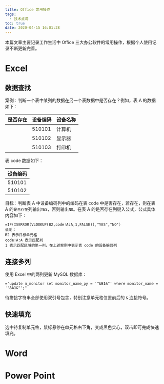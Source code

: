```yaml
---
title: Office 常用操作
tags:
  - 技术点滴
toc: true
date: 2020-04-15 16:01:28
---
```

本篇文章主要记录工作生活中 Office 三大办公软件的常用操作，根据个人使用记录不断更新完善。
<!--more-->
# Excel
## 数据查找
案例：判断一个表中某列的数据在另一个表数据中是否存在？例如，表 A 的数据如下：

| 是否存在 | 设备编码 | 设备名称 |
| :------- | -------- | -------- |
|          | 510101   | 计算机   |
|          | 510102   | 显示器   |
|          | 510103   | 打印机   |

表 code 数据如下：

| 设备编码 |
| :------- |
| 510101   |
| 510102   |

目标：判断表 A 中设备编码列中的编码在表 code 中是否存在，若存在，则在表 A 的`是否存在`列输出`YES`，否则输出`NO`。在表 A 的是否存在列键入公式，公式具体内容如下：
```
=IF(ISERROR(VLOOKUP(B2,code!A:A,1,FALSE)),"YES","NO")
说明：
B2 表示目标单元格
code!A:A 表示匹配列
1 表示匹配区域的第一列，在上述案例中表示表 code 的设备编码列
```

## 连接多列
使用 Excel 中的两列更新 MySQL 数据库：
```
="update m_monitor set monitor_name_py = '"&B1&"' where monitor_name = '"&A1&"';"
```
待拼接字符串全部使用双引号包含，特别注意单元格位置前后的 `&` 连接符号。

## 快速填充
选中待复制单元格，鼠标悬停在单元格右下角，变成黑色实心，双击即可完成快速填充。

# Word

# Power Point

